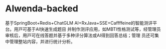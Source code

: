 # AIwenda-backed
基于SpringBoot+Redis+ChatGLM AI+RxJava+SSE+Caﬀﬀeine的智能测评平台。⽤⼾可基于AI快速⽣成题⽬ 并制作测评应⽤，如MBTI性格测试等，经管理员审核后，⽤⼾可在线答题并基于多种评分算法或AI得到回答总结；管理 员还可集中管理整站内容，并进⾏统计分析。
